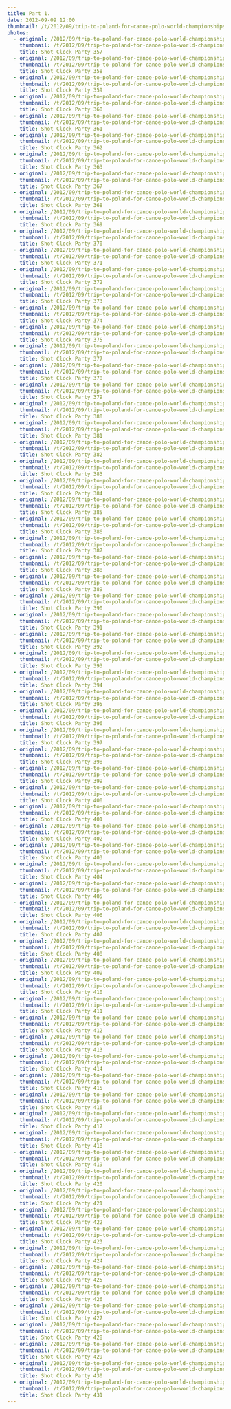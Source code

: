 ```yaml
---
title: Part 1.
date: 2012-09-09 12:00
thumbnail: /t/2012/09/trip-to-poland-for-canoe-polo-world-championships/world-championships/shot-clock-party/part-1/shot-clock-party-357.jpg
photos:
  - original: /2012/09/trip-to-poland-for-canoe-polo-world-championships/world-championships/shot-clock-party/part-1/shot-clock-party-357.jpg
    thumbnail: /t/2012/09/trip-to-poland-for-canoe-polo-world-championships/world-championships/shot-clock-party/part-1/shot-clock-party-357.jpg
    title: Shot Clock Party 357
  - original: /2012/09/trip-to-poland-for-canoe-polo-world-championships/world-championships/shot-clock-party/part-1/shot-clock-party-358.jpg
    thumbnail: /t/2012/09/trip-to-poland-for-canoe-polo-world-championships/world-championships/shot-clock-party/part-1/shot-clock-party-358.jpg
    title: Shot Clock Party 358
  - original: /2012/09/trip-to-poland-for-canoe-polo-world-championships/world-championships/shot-clock-party/part-1/shot-clock-party-359.jpg
    thumbnail: /t/2012/09/trip-to-poland-for-canoe-polo-world-championships/world-championships/shot-clock-party/part-1/shot-clock-party-359.jpg
    title: Shot Clock Party 359
  - original: /2012/09/trip-to-poland-for-canoe-polo-world-championships/world-championships/shot-clock-party/part-1/shot-clock-party-360.jpg
    thumbnail: /t/2012/09/trip-to-poland-for-canoe-polo-world-championships/world-championships/shot-clock-party/part-1/shot-clock-party-360.jpg
    title: Shot Clock Party 360
  - original: /2012/09/trip-to-poland-for-canoe-polo-world-championships/world-championships/shot-clock-party/part-1/shot-clock-party-361.jpg
    thumbnail: /t/2012/09/trip-to-poland-for-canoe-polo-world-championships/world-championships/shot-clock-party/part-1/shot-clock-party-361.jpg
    title: Shot Clock Party 361
  - original: /2012/09/trip-to-poland-for-canoe-polo-world-championships/world-championships/shot-clock-party/part-1/shot-clock-party-362.jpg
    thumbnail: /t/2012/09/trip-to-poland-for-canoe-polo-world-championships/world-championships/shot-clock-party/part-1/shot-clock-party-362.jpg
    title: Shot Clock Party 362
  - original: /2012/09/trip-to-poland-for-canoe-polo-world-championships/world-championships/shot-clock-party/part-1/shot-clock-party-363.jpg
    thumbnail: /t/2012/09/trip-to-poland-for-canoe-polo-world-championships/world-championships/shot-clock-party/part-1/shot-clock-party-363.jpg
    title: Shot Clock Party 363
  - original: /2012/09/trip-to-poland-for-canoe-polo-world-championships/world-championships/shot-clock-party/part-1/shot-clock-party-367.jpg
    thumbnail: /t/2012/09/trip-to-poland-for-canoe-polo-world-championships/world-championships/shot-clock-party/part-1/shot-clock-party-367.jpg
    title: Shot Clock Party 367
  - original: /2012/09/trip-to-poland-for-canoe-polo-world-championships/world-championships/shot-clock-party/part-1/shot-clock-party-368.jpg
    thumbnail: /t/2012/09/trip-to-poland-for-canoe-polo-world-championships/world-championships/shot-clock-party/part-1/shot-clock-party-368.jpg
    title: Shot Clock Party 368
  - original: /2012/09/trip-to-poland-for-canoe-polo-world-championships/world-championships/shot-clock-party/part-1/shot-clock-party-369.jpg
    thumbnail: /t/2012/09/trip-to-poland-for-canoe-polo-world-championships/world-championships/shot-clock-party/part-1/shot-clock-party-369.jpg
    title: Shot Clock Party 369
  - original: /2012/09/trip-to-poland-for-canoe-polo-world-championships/world-championships/shot-clock-party/part-1/shot-clock-party-370.jpg
    thumbnail: /t/2012/09/trip-to-poland-for-canoe-polo-world-championships/world-championships/shot-clock-party/part-1/shot-clock-party-370.jpg
    title: Shot Clock Party 370
  - original: /2012/09/trip-to-poland-for-canoe-polo-world-championships/world-championships/shot-clock-party/part-1/shot-clock-party-371.jpg
    thumbnail: /t/2012/09/trip-to-poland-for-canoe-polo-world-championships/world-championships/shot-clock-party/part-1/shot-clock-party-371.jpg
    title: Shot Clock Party 371
  - original: /2012/09/trip-to-poland-for-canoe-polo-world-championships/world-championships/shot-clock-party/part-1/shot-clock-party-372.jpg
    thumbnail: /t/2012/09/trip-to-poland-for-canoe-polo-world-championships/world-championships/shot-clock-party/part-1/shot-clock-party-372.jpg
    title: Shot Clock Party 372
  - original: /2012/09/trip-to-poland-for-canoe-polo-world-championships/world-championships/shot-clock-party/part-1/shot-clock-party-373.jpg
    thumbnail: /t/2012/09/trip-to-poland-for-canoe-polo-world-championships/world-championships/shot-clock-party/part-1/shot-clock-party-373.jpg
    title: Shot Clock Party 373
  - original: /2012/09/trip-to-poland-for-canoe-polo-world-championships/world-championships/shot-clock-party/part-1/shot-clock-party-374.jpg
    thumbnail: /t/2012/09/trip-to-poland-for-canoe-polo-world-championships/world-championships/shot-clock-party/part-1/shot-clock-party-374.jpg
    title: Shot Clock Party 374
  - original: /2012/09/trip-to-poland-for-canoe-polo-world-championships/world-championships/shot-clock-party/part-1/shot-clock-party-375.jpg
    thumbnail: /t/2012/09/trip-to-poland-for-canoe-polo-world-championships/world-championships/shot-clock-party/part-1/shot-clock-party-375.jpg
    title: Shot Clock Party 375
  - original: /2012/09/trip-to-poland-for-canoe-polo-world-championships/world-championships/shot-clock-party/part-1/shot-clock-party-377.jpg
    thumbnail: /t/2012/09/trip-to-poland-for-canoe-polo-world-championships/world-championships/shot-clock-party/part-1/shot-clock-party-377.jpg
    title: Shot Clock Party 377
  - original: /2012/09/trip-to-poland-for-canoe-polo-world-championships/world-championships/shot-clock-party/part-1/shot-clock-party-378.jpg
    thumbnail: /t/2012/09/trip-to-poland-for-canoe-polo-world-championships/world-championships/shot-clock-party/part-1/shot-clock-party-378.jpg
    title: Shot Clock Party 378
  - original: /2012/09/trip-to-poland-for-canoe-polo-world-championships/world-championships/shot-clock-party/part-1/shot-clock-party-379.jpg
    thumbnail: /t/2012/09/trip-to-poland-for-canoe-polo-world-championships/world-championships/shot-clock-party/part-1/shot-clock-party-379.jpg
    title: Shot Clock Party 379
  - original: /2012/09/trip-to-poland-for-canoe-polo-world-championships/world-championships/shot-clock-party/part-1/shot-clock-party-380.jpg
    thumbnail: /t/2012/09/trip-to-poland-for-canoe-polo-world-championships/world-championships/shot-clock-party/part-1/shot-clock-party-380.jpg
    title: Shot Clock Party 380
  - original: /2012/09/trip-to-poland-for-canoe-polo-world-championships/world-championships/shot-clock-party/part-1/shot-clock-party-381.jpg
    thumbnail: /t/2012/09/trip-to-poland-for-canoe-polo-world-championships/world-championships/shot-clock-party/part-1/shot-clock-party-381.jpg
    title: Shot Clock Party 381
  - original: /2012/09/trip-to-poland-for-canoe-polo-world-championships/world-championships/shot-clock-party/part-1/shot-clock-party-382.jpg
    thumbnail: /t/2012/09/trip-to-poland-for-canoe-polo-world-championships/world-championships/shot-clock-party/part-1/shot-clock-party-382.jpg
    title: Shot Clock Party 382
  - original: /2012/09/trip-to-poland-for-canoe-polo-world-championships/world-championships/shot-clock-party/part-1/shot-clock-party-383.jpg
    thumbnail: /t/2012/09/trip-to-poland-for-canoe-polo-world-championships/world-championships/shot-clock-party/part-1/shot-clock-party-383.jpg
    title: Shot Clock Party 383
  - original: /2012/09/trip-to-poland-for-canoe-polo-world-championships/world-championships/shot-clock-party/part-1/shot-clock-party-384.jpg
    thumbnail: /t/2012/09/trip-to-poland-for-canoe-polo-world-championships/world-championships/shot-clock-party/part-1/shot-clock-party-384.jpg
    title: Shot Clock Party 384
  - original: /2012/09/trip-to-poland-for-canoe-polo-world-championships/world-championships/shot-clock-party/part-1/shot-clock-party-385.jpg
    thumbnail: /t/2012/09/trip-to-poland-for-canoe-polo-world-championships/world-championships/shot-clock-party/part-1/shot-clock-party-385.jpg
    title: Shot Clock Party 385
  - original: /2012/09/trip-to-poland-for-canoe-polo-world-championships/world-championships/shot-clock-party/part-1/shot-clock-party-386.jpg
    thumbnail: /t/2012/09/trip-to-poland-for-canoe-polo-world-championships/world-championships/shot-clock-party/part-1/shot-clock-party-386.jpg
    title: Shot Clock Party 386
  - original: /2012/09/trip-to-poland-for-canoe-polo-world-championships/world-championships/shot-clock-party/part-1/shot-clock-party-387.jpg
    thumbnail: /t/2012/09/trip-to-poland-for-canoe-polo-world-championships/world-championships/shot-clock-party/part-1/shot-clock-party-387.jpg
    title: Shot Clock Party 387
  - original: /2012/09/trip-to-poland-for-canoe-polo-world-championships/world-championships/shot-clock-party/part-1/shot-clock-party-388.jpg
    thumbnail: /t/2012/09/trip-to-poland-for-canoe-polo-world-championships/world-championships/shot-clock-party/part-1/shot-clock-party-388.jpg
    title: Shot Clock Party 388
  - original: /2012/09/trip-to-poland-for-canoe-polo-world-championships/world-championships/shot-clock-party/part-1/shot-clock-party-389.jpg
    thumbnail: /t/2012/09/trip-to-poland-for-canoe-polo-world-championships/world-championships/shot-clock-party/part-1/shot-clock-party-389.jpg
    title: Shot Clock Party 389
  - original: /2012/09/trip-to-poland-for-canoe-polo-world-championships/world-championships/shot-clock-party/part-1/shot-clock-party-390.jpg
    thumbnail: /t/2012/09/trip-to-poland-for-canoe-polo-world-championships/world-championships/shot-clock-party/part-1/shot-clock-party-390.jpg
    title: Shot Clock Party 390
  - original: /2012/09/trip-to-poland-for-canoe-polo-world-championships/world-championships/shot-clock-party/part-1/shot-clock-party-391.jpg
    thumbnail: /t/2012/09/trip-to-poland-for-canoe-polo-world-championships/world-championships/shot-clock-party/part-1/shot-clock-party-391.jpg
    title: Shot Clock Party 391
  - original: /2012/09/trip-to-poland-for-canoe-polo-world-championships/world-championships/shot-clock-party/part-1/shot-clock-party-392.jpg
    thumbnail: /t/2012/09/trip-to-poland-for-canoe-polo-world-championships/world-championships/shot-clock-party/part-1/shot-clock-party-392.jpg
    title: Shot Clock Party 392
  - original: /2012/09/trip-to-poland-for-canoe-polo-world-championships/world-championships/shot-clock-party/part-1/shot-clock-party-393.jpg
    thumbnail: /t/2012/09/trip-to-poland-for-canoe-polo-world-championships/world-championships/shot-clock-party/part-1/shot-clock-party-393.jpg
    title: Shot Clock Party 393
  - original: /2012/09/trip-to-poland-for-canoe-polo-world-championships/world-championships/shot-clock-party/part-1/shot-clock-party-394.jpg
    thumbnail: /t/2012/09/trip-to-poland-for-canoe-polo-world-championships/world-championships/shot-clock-party/part-1/shot-clock-party-394.jpg
    title: Shot Clock Party 394
  - original: /2012/09/trip-to-poland-for-canoe-polo-world-championships/world-championships/shot-clock-party/part-1/shot-clock-party-395.jpg
    thumbnail: /t/2012/09/trip-to-poland-for-canoe-polo-world-championships/world-championships/shot-clock-party/part-1/shot-clock-party-395.jpg
    title: Shot Clock Party 395
  - original: /2012/09/trip-to-poland-for-canoe-polo-world-championships/world-championships/shot-clock-party/part-1/shot-clock-party-396.jpg
    thumbnail: /t/2012/09/trip-to-poland-for-canoe-polo-world-championships/world-championships/shot-clock-party/part-1/shot-clock-party-396.jpg
    title: Shot Clock Party 396
  - original: /2012/09/trip-to-poland-for-canoe-polo-world-championships/world-championships/shot-clock-party/part-1/shot-clock-party-397.jpg
    thumbnail: /t/2012/09/trip-to-poland-for-canoe-polo-world-championships/world-championships/shot-clock-party/part-1/shot-clock-party-397.jpg
    title: Shot Clock Party 397
  - original: /2012/09/trip-to-poland-for-canoe-polo-world-championships/world-championships/shot-clock-party/part-1/shot-clock-party-398.jpg
    thumbnail: /t/2012/09/trip-to-poland-for-canoe-polo-world-championships/world-championships/shot-clock-party/part-1/shot-clock-party-398.jpg
    title: Shot Clock Party 398
  - original: /2012/09/trip-to-poland-for-canoe-polo-world-championships/world-championships/shot-clock-party/part-1/shot-clock-party-399.jpg
    thumbnail: /t/2012/09/trip-to-poland-for-canoe-polo-world-championships/world-championships/shot-clock-party/part-1/shot-clock-party-399.jpg
    title: Shot Clock Party 399
  - original: /2012/09/trip-to-poland-for-canoe-polo-world-championships/world-championships/shot-clock-party/part-1/shot-clock-party-400.jpg
    thumbnail: /t/2012/09/trip-to-poland-for-canoe-polo-world-championships/world-championships/shot-clock-party/part-1/shot-clock-party-400.jpg
    title: Shot Clock Party 400
  - original: /2012/09/trip-to-poland-for-canoe-polo-world-championships/world-championships/shot-clock-party/part-1/shot-clock-party-401.jpg
    thumbnail: /t/2012/09/trip-to-poland-for-canoe-polo-world-championships/world-championships/shot-clock-party/part-1/shot-clock-party-401.jpg
    title: Shot Clock Party 401
  - original: /2012/09/trip-to-poland-for-canoe-polo-world-championships/world-championships/shot-clock-party/part-1/shot-clock-party-402.jpg
    thumbnail: /t/2012/09/trip-to-poland-for-canoe-polo-world-championships/world-championships/shot-clock-party/part-1/shot-clock-party-402.jpg
    title: Shot Clock Party 402
  - original: /2012/09/trip-to-poland-for-canoe-polo-world-championships/world-championships/shot-clock-party/part-1/shot-clock-party-403.jpg
    thumbnail: /t/2012/09/trip-to-poland-for-canoe-polo-world-championships/world-championships/shot-clock-party/part-1/shot-clock-party-403.jpg
    title: Shot Clock Party 403
  - original: /2012/09/trip-to-poland-for-canoe-polo-world-championships/world-championships/shot-clock-party/part-1/shot-clock-party-404.jpg
    thumbnail: /t/2012/09/trip-to-poland-for-canoe-polo-world-championships/world-championships/shot-clock-party/part-1/shot-clock-party-404.jpg
    title: Shot Clock Party 404
  - original: /2012/09/trip-to-poland-for-canoe-polo-world-championships/world-championships/shot-clock-party/part-1/shot-clock-party-405.jpg
    thumbnail: /t/2012/09/trip-to-poland-for-canoe-polo-world-championships/world-championships/shot-clock-party/part-1/shot-clock-party-405.jpg
    title: Shot Clock Party 405
  - original: /2012/09/trip-to-poland-for-canoe-polo-world-championships/world-championships/shot-clock-party/part-1/shot-clock-party-406.jpg
    thumbnail: /t/2012/09/trip-to-poland-for-canoe-polo-world-championships/world-championships/shot-clock-party/part-1/shot-clock-party-406.jpg
    title: Shot Clock Party 406
  - original: /2012/09/trip-to-poland-for-canoe-polo-world-championships/world-championships/shot-clock-party/part-1/shot-clock-party-407.jpg
    thumbnail: /t/2012/09/trip-to-poland-for-canoe-polo-world-championships/world-championships/shot-clock-party/part-1/shot-clock-party-407.jpg
    title: Shot Clock Party 407
  - original: /2012/09/trip-to-poland-for-canoe-polo-world-championships/world-championships/shot-clock-party/part-1/shot-clock-party-408.jpg
    thumbnail: /t/2012/09/trip-to-poland-for-canoe-polo-world-championships/world-championships/shot-clock-party/part-1/shot-clock-party-408.jpg
    title: Shot Clock Party 408
  - original: /2012/09/trip-to-poland-for-canoe-polo-world-championships/world-championships/shot-clock-party/part-1/shot-clock-party-409.jpg
    thumbnail: /t/2012/09/trip-to-poland-for-canoe-polo-world-championships/world-championships/shot-clock-party/part-1/shot-clock-party-409.jpg
    title: Shot Clock Party 409
  - original: /2012/09/trip-to-poland-for-canoe-polo-world-championships/world-championships/shot-clock-party/part-1/shot-clock-party-410.jpg
    thumbnail: /t/2012/09/trip-to-poland-for-canoe-polo-world-championships/world-championships/shot-clock-party/part-1/shot-clock-party-410.jpg
    title: Shot Clock Party 410
  - original: /2012/09/trip-to-poland-for-canoe-polo-world-championships/world-championships/shot-clock-party/part-1/shot-clock-party-411.jpg
    thumbnail: /t/2012/09/trip-to-poland-for-canoe-polo-world-championships/world-championships/shot-clock-party/part-1/shot-clock-party-411.jpg
    title: Shot Clock Party 411
  - original: /2012/09/trip-to-poland-for-canoe-polo-world-championships/world-championships/shot-clock-party/part-1/shot-clock-party-412.jpg
    thumbnail: /t/2012/09/trip-to-poland-for-canoe-polo-world-championships/world-championships/shot-clock-party/part-1/shot-clock-party-412.jpg
    title: Shot Clock Party 412
  - original: /2012/09/trip-to-poland-for-canoe-polo-world-championships/world-championships/shot-clock-party/part-1/shot-clock-party-413.jpg
    thumbnail: /t/2012/09/trip-to-poland-for-canoe-polo-world-championships/world-championships/shot-clock-party/part-1/shot-clock-party-413.jpg
    title: Shot Clock Party 413
  - original: /2012/09/trip-to-poland-for-canoe-polo-world-championships/world-championships/shot-clock-party/part-1/shot-clock-party-414.jpg
    thumbnail: /t/2012/09/trip-to-poland-for-canoe-polo-world-championships/world-championships/shot-clock-party/part-1/shot-clock-party-414.jpg
    title: Shot Clock Party 414
  - original: /2012/09/trip-to-poland-for-canoe-polo-world-championships/world-championships/shot-clock-party/part-1/shot-clock-party-415.jpg
    thumbnail: /t/2012/09/trip-to-poland-for-canoe-polo-world-championships/world-championships/shot-clock-party/part-1/shot-clock-party-415.jpg
    title: Shot Clock Party 415
  - original: /2012/09/trip-to-poland-for-canoe-polo-world-championships/world-championships/shot-clock-party/part-1/shot-clock-party-416.jpg
    thumbnail: /t/2012/09/trip-to-poland-for-canoe-polo-world-championships/world-championships/shot-clock-party/part-1/shot-clock-party-416.jpg
    title: Shot Clock Party 416
  - original: /2012/09/trip-to-poland-for-canoe-polo-world-championships/world-championships/shot-clock-party/part-1/shot-clock-party-417.jpg
    thumbnail: /t/2012/09/trip-to-poland-for-canoe-polo-world-championships/world-championships/shot-clock-party/part-1/shot-clock-party-417.jpg
    title: Shot Clock Party 417
  - original: /2012/09/trip-to-poland-for-canoe-polo-world-championships/world-championships/shot-clock-party/part-1/shot-clock-party-418.jpg
    thumbnail: /t/2012/09/trip-to-poland-for-canoe-polo-world-championships/world-championships/shot-clock-party/part-1/shot-clock-party-418.jpg
    title: Shot Clock Party 418
  - original: /2012/09/trip-to-poland-for-canoe-polo-world-championships/world-championships/shot-clock-party/part-1/shot-clock-party-419.jpg
    thumbnail: /t/2012/09/trip-to-poland-for-canoe-polo-world-championships/world-championships/shot-clock-party/part-1/shot-clock-party-419.jpg
    title: Shot Clock Party 419
  - original: /2012/09/trip-to-poland-for-canoe-polo-world-championships/world-championships/shot-clock-party/part-1/shot-clock-party-420.jpg
    thumbnail: /t/2012/09/trip-to-poland-for-canoe-polo-world-championships/world-championships/shot-clock-party/part-1/shot-clock-party-420.jpg
    title: Shot Clock Party 420
  - original: /2012/09/trip-to-poland-for-canoe-polo-world-championships/world-championships/shot-clock-party/part-1/shot-clock-party-421.jpg
    thumbnail: /t/2012/09/trip-to-poland-for-canoe-polo-world-championships/world-championships/shot-clock-party/part-1/shot-clock-party-421.jpg
    title: Shot Clock Party 421
  - original: /2012/09/trip-to-poland-for-canoe-polo-world-championships/world-championships/shot-clock-party/part-1/shot-clock-party-422.jpg
    thumbnail: /t/2012/09/trip-to-poland-for-canoe-polo-world-championships/world-championships/shot-clock-party/part-1/shot-clock-party-422.jpg
    title: Shot Clock Party 422
  - original: /2012/09/trip-to-poland-for-canoe-polo-world-championships/world-championships/shot-clock-party/part-1/shot-clock-party-423.jpg
    thumbnail: /t/2012/09/trip-to-poland-for-canoe-polo-world-championships/world-championships/shot-clock-party/part-1/shot-clock-party-423.jpg
    title: Shot Clock Party 423
  - original: /2012/09/trip-to-poland-for-canoe-polo-world-championships/world-championships/shot-clock-party/part-1/shot-clock-party-424.jpg
    thumbnail: /t/2012/09/trip-to-poland-for-canoe-polo-world-championships/world-championships/shot-clock-party/part-1/shot-clock-party-424.jpg
    title: Shot Clock Party 424
  - original: /2012/09/trip-to-poland-for-canoe-polo-world-championships/world-championships/shot-clock-party/part-1/shot-clock-party-425.jpg
    thumbnail: /t/2012/09/trip-to-poland-for-canoe-polo-world-championships/world-championships/shot-clock-party/part-1/shot-clock-party-425.jpg
    title: Shot Clock Party 425
  - original: /2012/09/trip-to-poland-for-canoe-polo-world-championships/world-championships/shot-clock-party/part-1/shot-clock-party-426.jpg
    thumbnail: /t/2012/09/trip-to-poland-for-canoe-polo-world-championships/world-championships/shot-clock-party/part-1/shot-clock-party-426.jpg
    title: Shot Clock Party 426
  - original: /2012/09/trip-to-poland-for-canoe-polo-world-championships/world-championships/shot-clock-party/part-1/shot-clock-party-427.jpg
    thumbnail: /t/2012/09/trip-to-poland-for-canoe-polo-world-championships/world-championships/shot-clock-party/part-1/shot-clock-party-427.jpg
    title: Shot Clock Party 427
  - original: /2012/09/trip-to-poland-for-canoe-polo-world-championships/world-championships/shot-clock-party/part-1/shot-clock-party-428.jpg
    thumbnail: /t/2012/09/trip-to-poland-for-canoe-polo-world-championships/world-championships/shot-clock-party/part-1/shot-clock-party-428.jpg
    title: Shot Clock Party 428
  - original: /2012/09/trip-to-poland-for-canoe-polo-world-championships/world-championships/shot-clock-party/part-1/shot-clock-party-429.jpg
    thumbnail: /t/2012/09/trip-to-poland-for-canoe-polo-world-championships/world-championships/shot-clock-party/part-1/shot-clock-party-429.jpg
    title: Shot Clock Party 429
  - original: /2012/09/trip-to-poland-for-canoe-polo-world-championships/world-championships/shot-clock-party/part-1/shot-clock-party-430.jpg
    thumbnail: /t/2012/09/trip-to-poland-for-canoe-polo-world-championships/world-championships/shot-clock-party/part-1/shot-clock-party-430.jpg
    title: Shot Clock Party 430
  - original: /2012/09/trip-to-poland-for-canoe-polo-world-championships/world-championships/shot-clock-party/part-1/shot-clock-party-431.jpg
    thumbnail: /t/2012/09/trip-to-poland-for-canoe-polo-world-championships/world-championships/shot-clock-party/part-1/shot-clock-party-431.jpg
    title: Shot Clock Party 431
---
```

